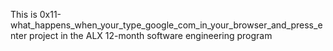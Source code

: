 This is 0x11-what_happens_when_your_type_google_com_in_your_browser_and_press_enter project in the ALX 12-month software engineering program
